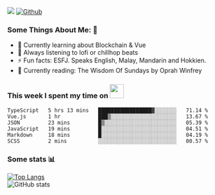 ![](https://visitor-badge.laobi.icu/badge?page_id=seanho96.seanho96)
[![Github](https://img.shields.io/github/followers/seanho96?label=Follow&style=social)](https://github.com/seanho96)

### Some Things About Me: 👋
- 🌱 Currently learning about Blockchain & Vue
- :musical_note: Always listening to lofi or chillhop beats
- :zap: Fun facts: ESFJ. Speaks English, Malay, Mandarin and Hokkien.
- :book: Currently reading: The Wisdom Of Sundays by Oprah Winfrey

### This week I spent my time on <img src="https://media.giphy.com/media/SvQzkTQb3ZwKcj1QTO/giphy.gif" width="32">

<!--START_SECTION:waka-->

```text
TypeScript   5 hrs 13 mins   █████████████████▓░░░░░░░   71.14 %
Vue.js       1 hr            ███▒░░░░░░░░░░░░░░░░░░░░░   13.67 %
JSON         23 mins         █▒░░░░░░░░░░░░░░░░░░░░░░░   05.39 %
JavaScript   19 mins         █░░░░░░░░░░░░░░░░░░░░░░░░   04.51 %
Markdown     18 mins         █░░░░░░░░░░░░░░░░░░░░░░░░   04.19 %
SCSS         2 mins          ░░░░░░░░░░░░░░░░░░░░░░░░░   00.57 %
```

<!--END_SECTION:waka-->

### Some stats 📊

[![Top Langs](https://github-readme-stats.vercel.app/api/top-langs/?username=seanho96&layout=compact&theme=graywhite)](https://github.com/anuraghazra/github-readme-stats)
<br/>
![GitHub stats](https://github-readme-stats.vercel.app/api?username=seanho96&show_icons=true&theme=graywhite)


